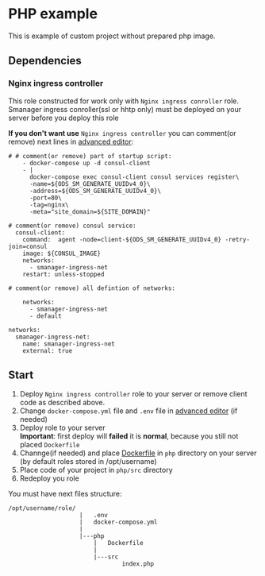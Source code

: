 # PHP example
This is example of custom project without prepared php image.
## Dependencies
### Nginx ingress controller
This role constructed for work only with `Nginx ingress conroller` role. Smanager ingress conroller(ssl or hhtp only) must be deployed on your server before you deploy this role

**If you don't want use** `Nginx ingress controller` you can comment(or remove) next lines in [advanced editor](./advanced/edit):
```
# # comment(or remove) part of startup script:
    - docker-compose up -d consul-client
    - |
      docker-compose exec consul-client consul services register\
      -name=${ODS_SM_GENERATE_UUIDv4_0}\
      -address=${ODS_SM_GENERATE_UUIDv4_0}\
      -port=80\
      -tag=nginx\
      -meta="site_domain=${SITE_DOMAIN}"

# comment(or remove) consul service:
  consul-client:
    command:  agent -node=client-${ODS_SM_GENERATE_UUIDv4_0} -retry-join=consul
    image: ${CONSUL_IMAGE}
    networks:
      - smanager-ingress-net
    restart: unless-stopped

# comment(or remove) all defintion of networks:

    networks:
      - smanager-ingress-net
      - default

networks:
  smanager-ingress-net:
    name: smanager-ingress-net
    external: true

```
## Start
1. Deploy `Nginx ingress controller` role to your server or remove client code as described above.
2. Change `docker-compose.yml` file and `.env` file in [advanced editor](./advanced/edit) (if needed)
3. Deploy role to your server  
**Important**: first deploy will **failed** it is **normal**, because you still not placed `Dockerfile`
4. Channge(if needed) and place [Dockerfile](./advanced/edit) in `php` directory on your server (by default roles stored in /opt/username)  
5. Place code of your project in `php/src` directory  
6. Redeploy you role

You must have next files structure:
```
/opt/username/role/
                    |   .env
                    |   docker-compose.yml
                    |
                    |---php
                        |   Dockerfile
                        |
                        |---src
                                index.php
```